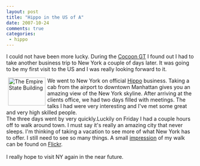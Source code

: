 ```yaml
---
layout: post
title: "Hippo in the US of A"
date: 2007-10-24
comments: true
categories:
 - hippo
---
```


I could not have been more lucky. During the <a href="http://www.cocoongt.org" target="_blank">Cocoon GT</a> I found out I had to take another business trip to New York a couple of days later. It was going to be my first visit to the US and I was really looking forward to it.

<a href="http://www.flickr.com/photos/reijnj/1580790677/" title="Photo Sharing"><img src="http://farm3.static.flickr.com/2238/1580790677_024427cd5b_t.jpg" width="100" height="75" alt="The Empire State Building" align="left" hspace="5"/></a>We went to New York on official <a href="http://www.hippo.nl" target="_blank">Hippo</a> business. Taking a cab from the airport to downtown Manhattan gives you an amazing view of the New York skyline. After arriving at the clients office, we had two days filled with meetings. The talks I had were very interesting and I've met some great and very high skilled people.<br/>The three days went by very quickly.Luckily on Friday I had a couple hours off to walk around town. I must say it's really an amazing city that never sleeps. I'm thinking of taking a vacation to see more of what New York has to offer. I still need to see so many things. A small <a href="http://www.flickr.com/photos/reijnj/sets/72157602436898640/" target="_blank">impression</a> of my walk can be found on <a href="http://www.flickr.com" target="_blank">Flickr</a>.<br/><br/>I really hope to visit NY again in the near future.
